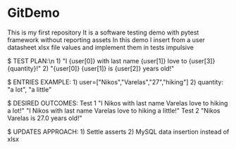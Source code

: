 # GitDemo
This is my first repository
It is a software testing demo with pytest framework without reporting assets
In this demo I insert from a user datasheet xlsx file values and implement them in tests impulsive

$ TEST PLAN:\n
    1) "I {user[0]} with last name {user[1]} love to {user[3]} {quantity}!"
    2) "{user[0]} {user[1]} is {user[2]} years old!"
    
$ ENTRIES EXAMPLE:
    1) user=["Nikos","Varelas","27","hiking"]
    2) quantity: "a lot", "a little"
    
$ DESIRED OUTCOMES:
    Test 1
      "I Nikos with last name Varelas love to hiking a lot!"
      "I Nikos with last name Varelas love to hiking a little!"
    Test 2
      "Nikos Varelas is 27.0 years old!"

$ UPDATES APPROACH:
    1) Settle asserts
    2) MySQL data insertion instead of xlsx
